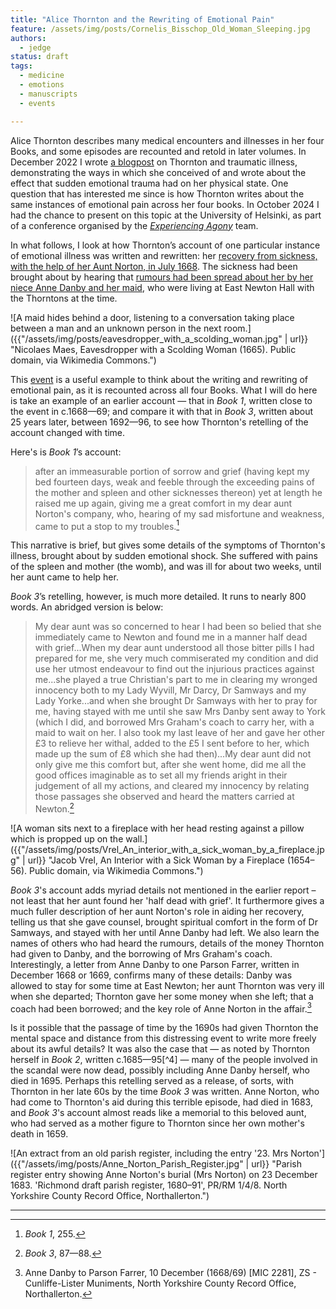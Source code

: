 ```yaml
---
title: "Alice Thornton and the Rewriting of Emotional Pain"
feature: /assets/img/posts/Cornelis_Bisschop_Old_Woman_Sleeping.jpg
authors:
  - jedge
status: draft
tags:
  - medicine
  - emotions
  - manuscripts
  - events

---
```


Alice Thornton describes many medical encounters and illnesses in her four Books, and some episodes are recounted and retold in later volumes. In December 2022 I wrote [a blogpost](https://thornton.kdl.kcl.ac.uk/posts/blog/2022-12-19-grief-and-illness-thornton/) on Thornton and traumatic illness, demonstrating the ways in which she conceived of and wrote about the effect that sudden emotional trauma had on her physical state. One question that has interested me since is how Thornton writes about the same instances of emotional pain across her four books. In October 2024 I had the chance to present on this topic at the University of Helsinki, as part of a conference organised by the [*Experiencing Agony*](https://blogs.helsinki.fi/experiencingagony/) team. 

In what follows, I look at how Thornton’s account of one particular instance of emotional illness was written and rewritten: her [recovery from sickness, with the help of her Aunt Norton, in July 1668](https://thornton.kdl.kcl.ac.uk/entities/?hi=awt1_1668_slander_grief). The sickness had been brought about by hearing that [rumours had been spread about her by her niece Anne Danby and her maid](https://thornton.kdl.kcl.ac.uk/posts/blog/2023-06-15-tragical-transactions-at-newton/), who were living at East Newton Hall with the Thorntons at the time.

![A maid hides behind a door, listening to a conversation taking place between a man and an unknown person in the next room.]({{"/assets/img/posts/eavesdropper_with_a_scolding_woman.jpg" | url}} "Nicolaes Maes, Eavesdropper with a Scolding Woman (1665). Public domain, via Wikimedia Commons.")

This [event](https://thornton.kdl.kcl.ac.uk/posts/blog/2022-11-28-tei-events-thornton-books/) is a useful example to think about the writing and rewriting of emotional pain, as it is recounted across all four Books. What I will do here is take an example of an earlier account — that in *Book 1*, written close to the event in c.1668—69; and compare it with that in *Book 3*, written about 25 years later, between 1692—96, to see how Thornton's retelling of the account changed with time.

Here's is *Book 1*’s account:

>after an immeasurable portion of sorrow and grief (having kept my bed fourteen days, weak and feeble through the exceeding pains of the mother and spleen and other sicknesses thereon) yet at length he raised me up again, giving me a great comfort in my dear aunt Norton's company, who, hearing of my sad misfortune and weakness, came to put a stop to my troubles.[^1] 

This narrative is brief, but gives some details of the symptoms of Thornton's illness, brought about by sudden emotional shock. She suffered with pains of the spleen and mother (the womb), and was ill for about two weeks, until her aunt came to help her.

*Book 3*’s retelling, however, is much more detailed. It runs to nearly 800 words. An abridged version is below:

>My dear aunt was so concerned to hear I had been so belied that she immediately came to Newton and found me in a manner half dead with grief...When my dear aunt understood all those bitter pills I had prepared for me, she very much commiserated my condition and did use her utmost endeavour to find out the injurious practices against me...she played a true Christian's part to me in clearing my wronged innocency both to my Lady Wyvill, Mr Darcy, Dr Samways and my Lady Yorke...and when she brought Dr Samways with her to pray for me, having stayed with me until she saw Mrs Danby sent away to York (which I did, and borrowed Mrs Graham's coach to carry her, with a maid to wait on her. I also took my last leave of her and gave her other £3 to relieve her withal, added to the £5 I sent before to her, which made up the sum of £8 which she had then)...My dear aunt did not only give me this comfort but, after she went home, did me all the good offices imaginable as to set all my friends aright in their judgement of all my actions, and cleared my innocency by relating those passages she observed and heard the matters carried at Newton.[^2]

![A woman sits next to a fireplace with her head resting against a pillow which is propped up on the wall.]({{"/assets/img/posts/Vrel_An_interior_with_a_sick_woman_by_a_fireplace.jpg" | url}} "Jacob Vrel, An Interior with a Sick Woman by a Fireplace (1654–56). Public domain, via Wikimedia Commons.")

*Book 3*'s account adds myriad details not mentioned in the earlier report – not least that her aunt found her 'half dead with grief'. It furthermore gives a much fuller description of her aunt Norton's role in aiding her recovery, telling us that she gave counsel, brought spiritual comfort in the form of Dr Samways, and stayed with her until Anne Danby had left. We also learn the names of others who had heard the rumours, details of the money Thornton had given to Danby, and the borrowing of Mrs Graham's coach. Interestingly, a letter from Anne Danby to one Parson Farrer, written in December 1668 or 1669, confirms many of these details: Danby was allowed to stay for some time at East Newton; her aunt Thornton was very ill when she departed; Thornton gave her some money when she left; that a coach had been borrowed; and the key role of Anne Norton in the affair.[^3]

Is it possible that the passage of time by the 1690s had given Thornton the mental space and distance from this distressing event to write more freely about its awful details? It was also the case that — as noted by Thornton herself in *Book 2*, written c.1685—95[^4] — many of the people involved in the scandal were now dead, possibly including Anne Danby herself, who died in 1695. Perhaps this retelling served as a release, of sorts, with Thornton in her late 60s by the time *Book 3* was written. Anne Norton, who had come to Thornton's aid during this terrible episode, had died in 1683, and *Book 3*'s account almost reads like a memorial to this beloved aunt, who had served as a mother figure to Thornton since her own mother's death in 1659.

![An extract from an old parish register, including the entry '23. Mrs Norton']({{"/assets/img/posts/Anne_Norton_Parish_Register.jpg" | url}} "Parish register entry showing Anne Norton's burial (Mrs Norton) on 23 December 1683. 'Richmond draft parish register, 1680–91', PR/RM 1/4/8. North Yorkshire County Record Office, Northallerton.")

---

[^1]: *Book 1*, 255.

[^2]: *Book 3*, 87—88.

[^3]: Anne Danby to Parson Farrer, 10 December (1668/69) [MIC 2281], ZS - Cunliffe-Lister Muniments, North Yorkshire County Record Office, Northallerton.

[^6]: *Book 2*, 292.